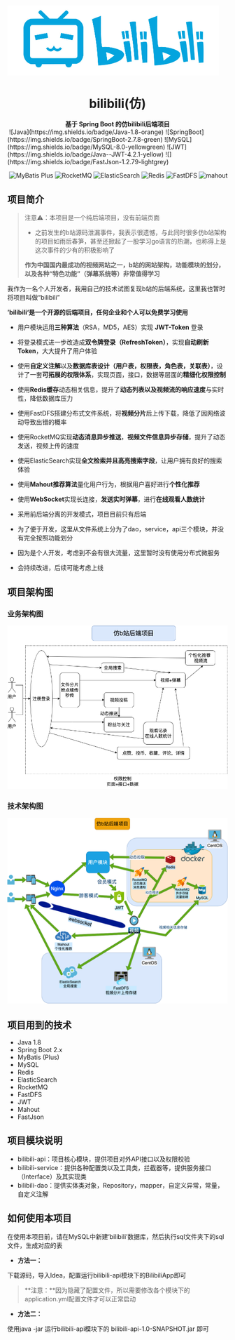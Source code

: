

<img src="logo.jpg" style="zoom:50%;" />

<div align="center">
<h1>bilibili(仿)</h1>
</div>
<div align="center">
<b>基于 Spring Boot 的仿bilibili后端项目</b>
</div>
​							![Java](https://img.shields.io/badge/Java-1.8-orange) ![SpringBoot](https://img.shields.io/badge/SpringBoot-2.7.8-green) ![MySQL](https://img.shields.io/badge/MySQL-8.0-yellowgreen) ![JWT](https://img.shields.io/badge/Java--JWT-4.2.1-yellow) ![](https://img.shields.io/badge/FastJson-1.2.79-lightgrey)

​									 ![MyBatis Plus](https://img.shields.io/badge/-MyBatis%20Plus-red) ![RocketMQ](https://img.shields.io/badge/-RocketMQ-brightgreen) ![ElasticSearch](https://img.shields.io/badge/-ElasticSearch-lightgrey) ![Redis](https://img.shields.io/badge/-Redis-blue) ![FastDFS](https://img.shields.io/badge/-FastDFS-blueviolet) ![mahout](https://img.shields.io/badge/-mahout-orange)

## 项目简介

> 注意⚠️：本项目是一个纯后端项目，没有前端页面
>
> - 之前发生的b站源码泄漏事件，我表示很遗憾，与此同时很多仿b站架构的项目如雨后春笋，甚至还掀起了一股学习go语言的热潮，也称得上是这次事件的少有的积极影响了
>
> **作为中国国内最成功的视频网站之一，b站的网站架构，功能模块的划分，以及各种“特色功能”（弹幕系统等）非常值得学习**

我作为一名个人开发者，我用自己的技术试图复现b站的后端系统，这里我也暂时将项目叫做“bilibili”

**’bilibili‘是一个开源的后端项目，任何企业和个人可以免费学习使用**

- 用户模块运用**三种算法**（RSA，MD5，AES）实现 **JWT-Token** 登录
- 将登录模式进一步改造成**双令牌登录（RefreshToken）**，实现**自动刷新Token**，大大提升了用户体验
- 使用**自定义注解**以及**数据库表设计（用户表，权限表，角色表，关联表）**，设计了一套**可拓展的权限体系**，实现页面，接口，数据等层面的**精细化权限控制**
- 使用**Redis缓存**动态相关信息，提升了**动态列表以及视频流的响应速度**与实时性，降低数据库压力
- 使用FastDFS搭建分布式文件系统，将**视频分片**后上传下载，降低了因网络波动导致出错的概率
- 使用RocketMQ实现**动态消息异步推送**，**视频文件信息异步存储**，提升了动态发送，视频上传的速度
- 使用ElasticSearch实现**全文检索并且高亮搜索字段**，让用户拥有良好的搜索体验
- 使用**Mahout推荐算法**量化用户行为，根据用户喜好进行**个性化推荐**
- 使用**WebSocket**实现长连接，**发送实时弹幕**，进行**在线观看人数统计**

- 采用前后端分离的开发模式，项目目前只有后端
- 为了便于开发，这里从文件系统上分为了dao，service，api三个模块，并没有完全按照功能划分
- 因为是个人开发，考虑到不会有很大流量，这里暂时没有使用分布式微服务
- 会持续改进，后续可能考虑上线

## 项目架构图

### 业务架构图

![b站项目业务架构](b站项目业务架构.png)

### 技术架构图

![b站技术架构](b站技术架构.png)

## 项目用到的技术

- Java 1.8
- Spring Boot 2.x
- MyBatis (Plus)
- MySQL
- Redis
- ElasticSearch
- RocketMQ
- FastDFS
- JWT
- Mahout
- FastJson

## 项目模块说明

- bilibili-api：项目核心模块，提供项目对外API接口以及权限校验
- bilibili-service：提供各种配置类以及工具类，拦截器等，提供服务接口（Interface）及其实现类
- bilibili-dao：提供实体类对象，Repository，mapper，自定义异常，常量，自定义注解

## 如何使用本项目

在使用本项目前，请在MySQL中新建‘bilibili’数据库，然后执行sql文件夹下的sql文件，生成对应的表

- **方法一：**

下载源码，导入Idea，配置运行bilibili-api模块下的BilibiliApp即可

> **注意：**因为隐藏了配置文件，所以需要修改各个模块下的application.yml配置文件才可以正常启动

- **方法二：**

使用java -jar 运行bilibili-api模块下的 bilibili-api-1.0-SNAPSHOT.jar 即可

